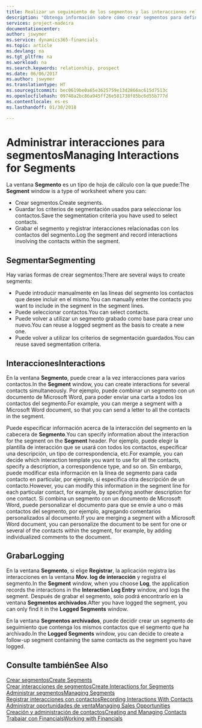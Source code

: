```yaml
---
title: Realizar un seguimiento de los segmentos y las interacciones relacionadas | Documentos de Microsoft
description: "Obtenga información sobre cómo crear segmentos para definir grupos de contactos y especificar interacciones para los segmentos."
services: project-madeira
documentationcenter: 
author: jswymer
ms.service: dynamics365-financials
ms.topic: article
ms.devlang: na
ms.tgt_pltfrm: na
ms.workload: na
ms.search.keywords: relationship, prospect
ms.date: 06/06/2017
ms.author: jswymer
ms.translationtype: HT
ms.sourcegitcommit: bec0619be0a65e3625759e13d2866ac615d7513c
ms.openlocfilehash: 09748a2bc86a945ff26e581738f85bc6d55b777d
ms.contentlocale: es-es
ms.lasthandoff: 01/30/2018

---
```

# <a name="managing-interactions-for-segments"></a><span data-ttu-id="d058b-103">Administrar interacciones para segmentos</span><span class="sxs-lookup"><span data-stu-id="d058b-103">Managing Interactions for Segments</span></span>
<span data-ttu-id="d058b-104">La ventana **Segmento** es un tipo de hoja de cálculo con la que puede:</span><span class="sxs-lookup"><span data-stu-id="d058b-104">The **Segment** window is a type of worksheet where you can:</span></span>

* <span data-ttu-id="d058b-105">Crear segmentos.</span><span class="sxs-lookup"><span data-stu-id="d058b-105">Create segments.</span></span>
* <span data-ttu-id="d058b-106">Guardar los criterios de segmentación usados para seleccionar los contactos.</span><span class="sxs-lookup"><span data-stu-id="d058b-106">Save the segmentation criteria you have used to select contacts.</span></span>
* <span data-ttu-id="d058b-107">Grabar el segmento y registrar interacciones relacionadas con los contactos del segmento.</span><span class="sxs-lookup"><span data-stu-id="d058b-107">Log the segment and record interactions involving the contacts within the segment.</span></span>

## <a name="segmenting"></a><span data-ttu-id="d058b-108">Segmentar</span><span class="sxs-lookup"><span data-stu-id="d058b-108">Segmenting</span></span>
<span data-ttu-id="d058b-109">Hay varias formas de crear segmentos:</span><span class="sxs-lookup"><span data-stu-id="d058b-109">There are several ways to create segments:</span></span>

* <span data-ttu-id="d058b-110">Puede introducir manualmente en las líneas del segmento los contactos que desee incluir en el mismo.</span><span class="sxs-lookup"><span data-stu-id="d058b-110">You can manually enter the contacts you want to include in the segment in the segment lines.</span></span>
* <span data-ttu-id="d058b-111">Puede seleccionar contactos.</span><span class="sxs-lookup"><span data-stu-id="d058b-111">You can select contacts.</span></span>
* <span data-ttu-id="d058b-112">Puede volver a utilizar un segmento grabado como base para crear uno nuevo.</span><span class="sxs-lookup"><span data-stu-id="d058b-112">You can reuse a logged segment as the basis to create a new one.</span></span>
* <span data-ttu-id="d058b-113">Puede volver a utilizar los criterios de segmentación guardados.</span><span class="sxs-lookup"><span data-stu-id="d058b-113">You can reuse saved segmentation criteria.</span></span>

## <a name="interactions"></a><span data-ttu-id="d058b-114">Interacciones</span><span class="sxs-lookup"><span data-stu-id="d058b-114">Interactions</span></span>
<span data-ttu-id="d058b-115">En la ventana **Segmento**, puede crear a la vez interacciones para varios contactos.</span><span class="sxs-lookup"><span data-stu-id="d058b-115">In the **Segment** window, you can create interactions for several contacts simultaneously.</span></span> <span data-ttu-id="d058b-116">Por ejemplo, puede combinar un segmento con un documento de Microsoft Word, para poder enviar una carta a todos los contactos del segmento.</span><span class="sxs-lookup"><span data-stu-id="d058b-116">For example, you can merge a segment with a Microsoft Word document, so that you can send a letter to all the contacts in the segment.</span></span>

<span data-ttu-id="d058b-117">Puede especificar información acerca de la interacción del segmento en la cabecera de **Segmento**.</span><span class="sxs-lookup"><span data-stu-id="d058b-117">You can specify information about the interaction for the segment on the **Segment** header.</span></span> <span data-ttu-id="d058b-118">Por ejemplo, puede elegir la plantilla de interacción que se usará con todos los contactos, especificar una descripción, un tipo de correspondencia, etc.</span><span class="sxs-lookup"><span data-stu-id="d058b-118">For example, you can decide which interaction template you want to use for all the contacts, specify a description, a correspondence type, and so on.</span></span> <span data-ttu-id="d058b-119">Sin embargo, puede modificar esta información en la línea de segmento para cada contacto en particular, por ejemplo, si especifica otra descripción de un contacto.</span><span class="sxs-lookup"><span data-stu-id="d058b-119">However, you can modify this information in the segment line for each particular contact, for example, by specifying another description for one contact.</span></span> <span data-ttu-id="d058b-120">Si combina un segmento con un documento de Microsoft Word, puede personalizar el documento para que se envíe a uno o más contactos del segmento, por ejemplo, agregando comentarios personalizados al documento.</span><span class="sxs-lookup"><span data-stu-id="d058b-120">If you are merging a segment with a Microsoft Word document, you can personalize the document to be sent for one or several of the contacts within the segment, for example, by adding individualized comments to the document.</span></span>

## <a name="logging"></a><span data-ttu-id="d058b-121">Grabar</span><span class="sxs-lookup"><span data-stu-id="d058b-121">Logging</span></span>
<span data-ttu-id="d058b-122">En la ventana **Segmento**, si elige **Registrar**, la aplicación registra las interacciones en la ventana **Mov. log de interacción** y registra el segmento.</span><span class="sxs-lookup"><span data-stu-id="d058b-122">In the **Segment** window, when you choose **Log**, the application records the interactions in the **Interaction Log Entry** window, and logs the segment.</span></span> <span data-ttu-id="d058b-123">Después de grabar el segmento, solo podrá encontrarlo en la ventana **Segmentos archivados**.</span><span class="sxs-lookup"><span data-stu-id="d058b-123">After you have logged the segment, you can only find it in the **Logged Segments** window.</span></span>

<span data-ttu-id="d058b-124">En la ventana **Segmentos archivados**, puede decidir crear un segmento de seguimiento que contenga los mismos contactos que el segmento que ha archivado.</span><span class="sxs-lookup"><span data-stu-id="d058b-124">In the **Logged Segments** window, you can decide to create a follow-up segment containing the same contacts as the segment you have logged.</span></span>

## <a name="see-also"></a><span data-ttu-id="d058b-125">Consulte también</span><span class="sxs-lookup"><span data-stu-id="d058b-125">See Also</span></span>
[<span data-ttu-id="d058b-126">Crear segmentos</span><span class="sxs-lookup"><span data-stu-id="d058b-126">Create Segments</span></span>](marketing-how-create-segment.md)  
[<span data-ttu-id="d058b-127">Crear interacciones de segmentos</span><span class="sxs-lookup"><span data-stu-id="d058b-127">Create Interactions for Segments</span></span>](marketing-how-create-interactions.md)  
[<span data-ttu-id="d058b-128">Administrar segmentos</span><span class="sxs-lookup"><span data-stu-id="d058b-128">Managing Segments</span></span>](marketing-segments.md)  
[<span data-ttu-id="d058b-129">Registrar interacciones con contactos</span><span class="sxs-lookup"><span data-stu-id="d058b-129">Recording Interactions With Contacts</span></span>](marketing-interactions.md)  
[<span data-ttu-id="d058b-130">Administrar oportunidades de venta</span><span class="sxs-lookup"><span data-stu-id="d058b-130">Managing Sales Opportunities</span></span>](marketing-manage-sales-opportunities.md)  
[<span data-ttu-id="d058b-131">Creación y administración de contactos</span><span class="sxs-lookup"><span data-stu-id="d058b-131">Creating and Managing Contacts</span></span>](marketing-contacts.md)  
[<span data-ttu-id="d058b-132">Trabajar con Financials</span><span class="sxs-lookup"><span data-stu-id="d058b-132">Working with Financials</span></span>](ui-work-product.md)

